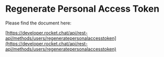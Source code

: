 # Regenerate Personal Access Token

Please find the document here: 

[https://developer.rocket.chat/api/rest-api/methods/users/regeneratepersonalaccesstoken](https://developer.rocket.chat/api/rest-api/methods/users/regeneratepersonalaccesstoken)

